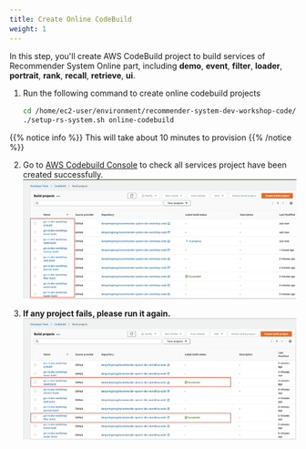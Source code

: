 ```yaml
---
title: Create Online CodeBuild
weight: 1
---
```


In this step, you'll create AWS CodeBuild project to build services of Recommender System Online part, including **demo**, **event**, **filter**, **loader**, **portrait**, **rank**, **recall**, **retrieve**, **ui**.

1. Run the following command to create online codebuild projects

    ```sh
    cd /home/ec2-user/environment/recommender-system-dev-workshop-code/scripts
    ./setup-rs-system.sh online-codebuild
    ```
    
{{% notice info %}}
This will take about 10 minutes to provision
{{% /notice %}}

2. Go to [AWS Codebuild Console](https://console.aws.amazon.com/codesuite/codebuild/home) to check all services project have been created successfully.
    ![Codebuild Created](/images/codebuild-created.png)

3. **If any project fails, please run it again.**
    ![Codebuild Succeed](/images/codebuild-successfully.png)
